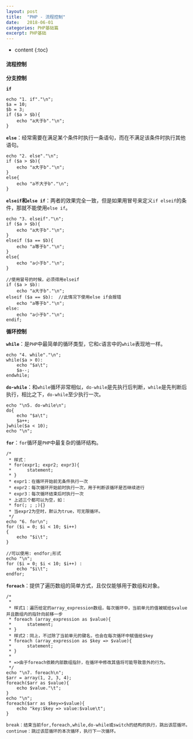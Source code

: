 ```yaml
---
layout: post
title:  "PHP - 流程控制"
date:   2018-06-01
categories: PHP基础篇
excerpt: PHP基础
---
```


* content
{:toc}


#### 流程控制

**分支控制**

**`if`**

    echo "1. if"."\n";
    $a = 10;
    $b = 3;
    if ($a > $b){
        echo "a大于b"."\n";
    }

**`else`**：经常需要在满足某个条件时执行一条语句，而在不满足该条件时执行其他语句。

    echo "2. else"."\n";
    if ($a > $b){
        echo "a大于b"."\n";
    }
    else{
        echo "a不大于b"."\n";
    }

**`elseif`和`else if`**：两者的效果完全一致，但是如果用冒号来定义`if elseif`的条件，那就不能使用`else if`。

    echo "3. elseif"."\n";
    if ($a > $b){
        echo "a大于b"."\n";
    }
    elseif ($a == $b){
        echo "a等于b"."\n";
    }
    else{
        echo "a小于b"."\n";
    }
    
    //使用冒号的时候，必须得用elseif
    if ($a > $b):
        echo "a大于b"."\n";
    elseif ($a == $b):  //此情况下使用else if会报错
        echo "a等于b"."\n";
    else:
        echo "a小于b"."\n";
    endif;

**循环控制**

**`while`**：是`PHP`中最简单的循环类型，它和`c`语言中的`while`表现地一样。

    echo "4. while"."\n";
    while($a > 0):
        echo "$a\t";
        $a--;
    endwhile;

**`do-while`**：和`while`循环非常相似，`do-while`是先执行后判断，`while`是先判断后执行，相比之下，`do-while`至少执行一次。

    echo "\n5. do-while\n";
    do{
        echo "$a\t";
        $a++;
    }while($a < 10);
    echo "\n";

**`for`**：`for`循环是`PHP`中最复杂的循环结构。

    /*
     * 样式：
     * for(expr1; expr2; expr3){
     *      statement;
     * }
     * expr1：在循环开始前无条件执行一次
     * expr2：每次循环开始前时执行一次，用于判断该循环是否继续进行
     * expr3：每次循环结束后时执行一次
     * 上述三个都可以为空，如：
     * for(; ; ;){}
     * 当expr2为空时，默认为true，可无限循环。
     */
    echo "6. for\n";
    for ($i = 0; $i < 10; $i++)
    {
        echo "$i\t";
    }
    
    //可以使用: endfor;形式
    echo "\n";
    for ($i = 0; $i < 10; $i++) :
        echo "$i\t";
    endfor;

**`foreach`**：提供了遍历数组的简单方式，且仅仅能够用于数组和对象。

    /*
     *
     * 样式1：遍历给定的array_expression数组，每次循环中，当前单元的值被赋给$value并且数组内的指针向前移一步
     * foreach (array_expression as $value){
     *      statement;
     * }
     * 样式2：同上，不过除了当前单元的键名，也会在每次循环中赋值给$key
     * foreach (array_expression as $key => $value){
     *      statement;
     * }
     *
     * =>由于foreach依赖内部数组指针，在循环中修改其值将可能导致意外的行为。
     */
    echo "\n7. foreach\n";
    $arr = array(1, 2, 3, 4);
    foreach($arr as $value){
        echo $value."\t";
    }
    echo "\n";
    foreach($arr as $key=>$value){
        echo "key:$key => value:$value\t";
    }
    
    break：结束当前for,foreach,while,do-while或switch的结构的执行，跳出该层循环。
    continue：跳过该层循环的本次循环，执行下一次循环。

